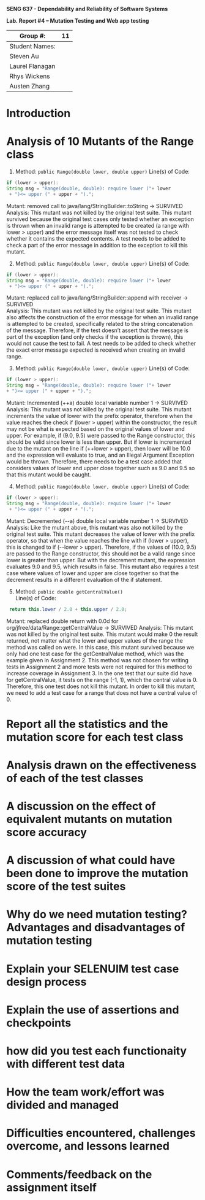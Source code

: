 **SENG 637 - Dependability and Reliability of Software Systems**

**Lab. Report \#4 – Mutation Testing and Web app testing**

| Group \#:      |  11   |
| -------------- | --- |
| Student Names: |     |
| Steven Au      |     |
|Laurel Flanagan |     |
|Rhys Wickens    |     |
|Austen Zhang    |     |

# Introduction

# Analysis of 10 Mutants of the Range class 

1. Method: `public Range(double lower, double upper)` 
Line(s) of Code: 
```java
if (lower > upper): 
String msg = "Range(double, double): require lower ("+ lower
 + ")<= upper (" + upper + ").";
``` 
Mutant: removed call to java/lang/StringBuilder::toString → SURVIVED 
Analysis: This mutant was not killed by the original test suite. This mutant survived because the original test cases only tested whether an exception is thrown when an invalid range is attempted to be created (a range with lower > upper) and the error message itself was not tested to check whether it contains the expected contents. A test needs to be added to check a part of the error message in addition to the exception to kill this mutant. 

2. Method: `public Range(double lower, double upper)` 
Line(s) of Code: 
```java
if (lower > upper): 
String msg = "Range(double, double): require lower ("+ lower
 + ")<= upper (" + upper + ").";
```  
Mutant: replaced call to java/lang/StringBuilder::append with receiver → SURVIVED  
Analysis: This mutant was not killed by the original test suite. This mutant also affects the construction of the error message for when an invalid range is attempted to be created, specifically related to the string concatenation of the message. Therefore, if the test doesn’t assert that the message is part of the exception (and only checks if the exception is thrown), this would not cause the test to fail. A test needs to be added to check whether the exact error message expected is received when creating an invalid range. 

3. Method: `public Range(double lower, double upper)` 
Line(s) of Code: 
```java
if (lower > upper): 
String msg = "Range(double, double): require lower ("+ lower 
+ ")<= upper (" + upper + ").";
```   
Mutant: Incremented (++a) double local variable number 1 -> SURVIVED  
Analysis: This mutant was not killed by the original test suite. This mutant increments the value of lower with the prefix operator, therefore when the value reaches the check if (lower > upper) within the constructor, the result may not be what is expected based on the original values of lower and upper. For example, if (9.0, 9.5) were passed to the Range constructor, this should be valid since lower is less than upper. But if lower is incremented due to the mutant on the line if (++lower > upper), then lower will be 10.0 and the expression will evaluate to true, and an Illegal Argument Exception would be thrown. Therefore, there needs to be a test case added that considers values of lower and upper close together such as 9.0 and 9.5 so that this mutant would be caught.  

4. Method: `public Range(double lower, double upper)` 
Line(s) of Code: 
```java
if (lower > upper): 
String msg = "Range(double, double): require lower ("+ lower
 + ")<= upper (" + upper + ").";
```  
Mutant: Decremented (--a) double local variable number 1 -> SURVIVED  
Analysis: Like the mutant above, this mutant was also not killed by the original test suite. This mutant decreases the value of lower with the prefix operator, so that when the value reaches the line with if (lower > upper), this is changed to if (--lower > upper). Therefore, if the values of (10.0, 9.5) are passed to the Range constructor, this should not be a valid range since lower is greater than upper. But with the decrement mutant, the expression evaluates 9.0 and 9.5, which results in false. This mutant also requires a test case where values of lower and upper are close together so that the decrement results in a different evaluation of the if statement.  
 
5. Method: `public double getCentralValue()`  
Line(s) of Code:
```java
 return this.lower / 2.0 + this.upper / 2.0;
``` 
Mutant: replaced double return with 0.0d for org/jfree/data/Range::getCentralValue → SURVIVED 
Analysis: This mutant was not killed by the original test suite. This mutant would make 0 the result returned, not matter what the lower and upper values of the range the method was called on were. In this case, this mutant survived because we only had one test case for the getCentralValue method, which was the example given in Assignment 2. This method was not chosen for writing tests in Assignment 2 and more tests were not required for this method to increase coverage in Assignment 3. In the one test that our suite did have for getCentralValue, it tests on the range (-1, 1), which the central value is 0. Therefore, this one test does not kill this mutant. In order to kill this mutant, we need to add a test case for a range that does not have a central value of 0.  



# Report all the statistics and the mutation score for each test class

# Analysis drawn on the effectiveness of each of the test classes

# A discussion on the effect of equivalent mutants on mutation score accuracy

# A discussion of what could have been done to improve the mutation score of the test suites

# Why do we need mutation testing? Advantages and disadvantages of mutation testing

# Explain your SELENUIM test case design process

# Explain the use of assertions and checkpoints

# how did you test each functionaity with different test data

# How the team work/effort was divided and managed

# Difficulties encountered, challenges overcome, and lessons learned

# Comments/feedback on the assignment itself
